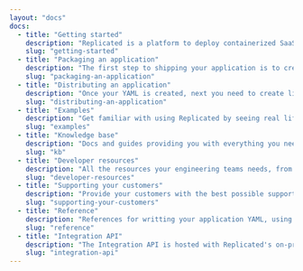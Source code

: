 ```yaml
---
layout: "docs"
docs: 
  - title: "Getting started"
    description: "Replicated is a platform to deploy containerized SaaS applications behind a firewall (ie private cloud, private data center etc)."
    slug: "getting-started"
  - title: "Packaging an application"
    description: "The first step to shipping your application is to create a YAML file that defines the properties, containers, optional configuration and more."
    slug: "packaging-an-application"
  - title: "Distributing an application"
    description: "Once your YAML is created, next you need to create licenses and install them. Here you'll find how to install, upgrade and distribute your application."
    slug: "distributing-an-application"
  - title: "Examples"
    description: "Get familiar with using Replicated by seeing real life examples of how to use the integration API and CLI to distribute an application."
    slug: "examples"
  - title: "Knowledge base"
    description: "Docs and guides providing you with everything you need to know when it comes to creating and distributing applications with Replicated."
    slug: "kb"
  - title: "Developer resources"
    description: "All the resources your engineering teams needs, from generating API tokens, Automating install tests and adding custom branding to your config."
    slug: "developer-resources"
  - title: "Supporting your customers"
    description: "Provide your customers with the best possible support. These docs will be of graet value to you when providing support to a customer."
    slug: "supporting-your-customers"
  - title: "Reference"
    description: "References for writting your application YAML, using the Replicated Integration API and Replicated's CLI."
    slug: "reference"
  - title: "Integration API"
    description: "The Integration API is hosted with Replicated's on-prem daemon and allows your services to call and be called by the local Replicated server."
    slug: "integration-api"
---
```

